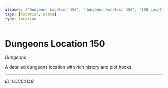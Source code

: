 ```yaml
---
aliases: ["Dungeons Location 150", "dungeons location 150", "150 Location Dungeons"]
tags: [location, place]
type: location
---
```


# Dungeons Location 150

*Dungeons*

A detailed dungeons location with rich history and plot hooks.

---
*ID: LOC00149*